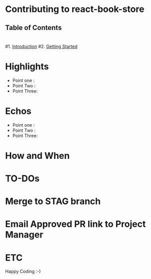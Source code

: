 # Contributing to react-book-store
 ## Table of Contents
 #
 #1. [Introduction](#introduction)
 #2. [Getting Started](#getting-started)

 # Highlights
 
 - Point one : 
 - Point Two :
 - Point Three: 


 # Echos
 
 
 - Point one : 
 - Point Two :
 - Point Three: 

 # How and When 
 



 # TO-DOs
 


 # Merge to STAG branch
 # Email Approved PR link to Project Manager
 # ETC

Happy Coding :-)

